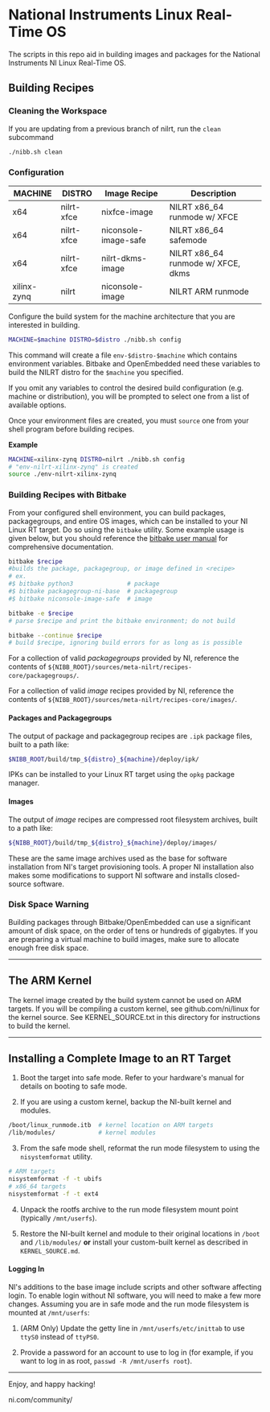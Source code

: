 # National Instruments Linux Real-Time OS

The scripts in this repo aid in building images and packages for the National Instruments NI Linux Real-Time OS.

## Building Recipes

### Cleaning the Workspace

If you are updating from a previous branch of nilrt, run the ``clean``
subcommand

```bash
./nibb.sh clean
```


### Configuration

| MACHINE     | DISTRO     | Image Recipe         | Description |
|-------------|------------|----------------------|-------------|
| x64         | nilrt-xfce | nixfce-image         | NILRT x86_64 runmode w/ XFCE
| x64         | nilrt-xfce | niconsole-image-safe | NILRT x86_64 safemode
| x64         | nilrt-xfce | nilrt-dkms-image     | NILRT x86_64 runmode w/ XFCE, dkms
| xilinx-zynq | nilrt      | niconsole-image      | NILRT ARM runmode

Configure the build system for the machine architecture that you are
interested in building.

```bash
MACHINE=$machine DISTRO=$distro ./nibb.sh config
```

This command will create a file ``env-$distro-$machine`` which contains
environment variables. Bitbake and OpenEmbedded need these variables to build
the NILRT distro for the ``$machine`` you specified.

If you omit any variables to control the desired build configuration (e.g.
machine or distribution), you will be prompted to select one from a list
of available options.

Once your environment files are created, you must ``source`` one from your shell
program before building recipes.

**Example**
```bash
MACHINE=xilinx-zynq DISTRO=nilrt ./nibb.sh config
# "env-nilrt-xilinx-zynq" is created
source ./env-nilrt-xilinx-zynq
```


### Building Recipes with Bitbake

From your configured shell environment, you can build packages, packagegroups,
and entire OS images, which can be installed to your NI Linux RT target. Do so
using the ``bitbake`` utility. Some example usage is given below, but you should
reference the [bitbake user
manual](https://www.yoctoproject.org/docs/latest/bitbake-user-manual/bitbake-user-manual.html)
for comprehensive documentation.

```bash
bitbake $recipe
#builds the package, packagegroup, or image defined in <recipe>
# ex.
#$ bitbake python3               # package
#$ bitbake packagegroup-ni-base  # packagegroup
#$ bitbake niconsole-image-safe  # image

bitbake -e $recipe
# parse $recipe and print the bitbake environment; do not build

bitbake --continue $recipe
# build $recipe, ignoring build errors for as long as is possible
```

For a collection of valid *packagegroups* provided by NI, reference the contents
of ``${NIBB_ROOT}/sources/meta-nilrt/recipes-core/packagegroups/``.

For a collection of valid *image* recipes provided by NI, reference the contents
of ``${NIBB_ROOT}/sources/meta-nilrt/recipes-core/images/``.

#### Packages and Packagegroups

The output of package and packagegroup recipes are ``.ipk`` package files, built
to a path like:

```bash
$NIBB_ROOT/build/tmp_${distro}_${machine}/deploy/ipk/
```

IPKs can be installed to your Linux RT target using the ``opkg`` package
manager.


#### Images

The output of *image* recipes are compressed root filesystem archives, built to
a path like:

```bash
${NIBB_ROOT}/build/tmp_${distro}_${machine}/deploy/images/
```

These are the same image archives used as the base for software installation
from NI's target provisioning tools. A proper NI installation also makes some
modifications to support NI software and installs closed-source software.

### Disk Space Warning

Building packages through Bitbake/OpenEmbedded can use a significant amount of
disk space, on the order of tens or hundreds of gigabytes. If you are preparing
a virtual machine to build images, make sure to allocate enough free disk space.

----

## The ARM Kernel

The kernel image created by the build system cannot be used on ARM targets.
If you will be compiling a custom kernel, see github.com/ni/linux for the
kernel source.  See KERNEL_SOURCE.txt in this directory for instructions
to build the kernel.

----

## Installing a Complete Image to an RT Target

1. Boot the target into safe mode. Refer to your hardware's manual for details
   on booting to safe mode.

2. If you are using a custom kernel, backup the NI-built kernel and modules.

```bash
/boot/linux_runmode.itb  # kernel location on ARM targets
/lib/modules/            # kernel modules
```

3. From the safe mode shell, reformat the run mode filesystem to using the
   ``nisystemformat`` utility.

```bash
# ARM targets
nisystemformat -f -t ubifs
# x86_64 targets
nisystemformat -f -t ext4
```

4. Unpack the rootfs archive to the run mode filesystem mount point (typically
   ``/mnt/userfs``).

5. Restore the NI-built kernel and module to their original locations in
   ``/boot`` and ``/lib/modules/`` **or** install your custom-built kernel as
   described in ``KERNEL_SOURCE.md``.

#### Logging In

NI's additions to the base image include scripts and other software affecting
login. To enable login without NI software, you will need to make a few more
changes. Assuming you are in safe mode and the run mode filesystem is mounted at
``/mnt/userfs``:

1. (ARM Only) Update the getty line in ``/mnt/userfs/etc/inittab`` to use
   ``ttyS0`` instead of ``ttyPS0``.

2. Provide a password for an account to use to log in (for example, if you
   want to log in as root, ``passwd -R /mnt/userfs root``).

----

Enjoy, and happy hacking!

ni.com/community/
